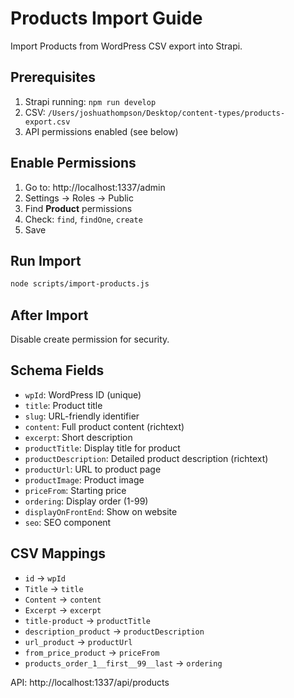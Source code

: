 # Products Import Guide

Import Products from WordPress CSV export into Strapi.

## Prerequisites
1. Strapi running: `npm run develop`
2. CSV: `/Users/joshuathompson/Desktop/content-types/products-export.csv`
3. API permissions enabled (see below)

## Enable Permissions
1. Go to: http://localhost:1337/admin
2. Settings → Roles → Public
3. Find **Product** permissions
4. Check: `find`, `findOne`, `create`
5. Save

## Run Import
```bash
node scripts/import-products.js
```

## After Import
Disable create permission for security.

## Schema Fields
- `wpId`: WordPress ID (unique)
- `title`: Product title
- `slug`: URL-friendly identifier
- `content`: Full product content (richtext)
- `excerpt`: Short description
- `productTitle`: Display title for product
- `productDescription`: Detailed product description (richtext)
- `productUrl`: URL to product page
- `productImage`: Product image
- `priceFrom`: Starting price
- `ordering`: Display order (1-99)
- `displayOnFrontEnd`: Show on website
- `seo`: SEO component

## CSV Mappings
- `id` → `wpId`
- `Title` → `title`
- `Content` → `content`
- `Excerpt` → `excerpt`
- `title-product` → `productTitle`
- `description_product` → `productDescription`
- `url_product` → `productUrl`
- `from_price_product` → `priceFrom`
- `products_order_1__first__99__last` → `ordering`

API: http://localhost:1337/api/products

